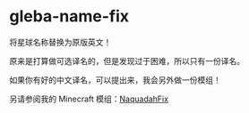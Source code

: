 # gleba-name-fix

将星球名称替换为原版英文！

原来是打算做可选译名的，但是发现过于困难，所以只有一份译名。

如果你有好的中文译名，可以提出来，我会另外做一份模组！

另请参阅我的 Minecraft 模组：[NaquadahFix](https://github.com/Cyl18/NaquadahFix)